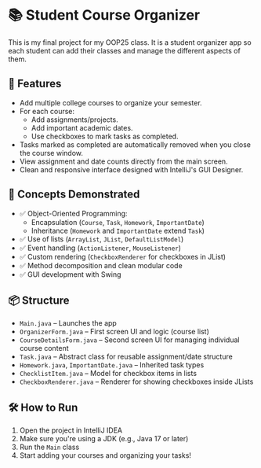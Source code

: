 # 📚 Student Course Organizer

This is my final project for my OOP25 class. It is a student organizer app so each student can add their classes and manage the different aspects of them.
## 🎯 Features

- Add multiple college courses to organize your semester.
- For each course:
    - Add assignments/projects.
    - Add important academic dates.
    - Use checkboxes to mark tasks as completed.
- Tasks marked as completed are automatically removed when you close the course window.
- View assignment and date counts directly from the main screen.
- Clean and responsive interface designed with IntelliJ's GUI Designer.

## 🧠 Concepts Demonstrated

- ✅ Object-Oriented Programming:
    - Encapsulation (`Course`, `Task`, `Homework`, `ImportantDate`)
    - Inheritance (`Homework` and `ImportantDate` extend `Task`)
- ✅ Use of lists (`ArrayList`, `JList`, `DefaultListModel`)
- ✅ Event handling (`ActionListener`, `MouseListener`)
- ✅ Custom rendering (`CheckboxRenderer` for checkboxes in JList)
- ✅ Method decomposition and clean modular code
- ✅ GUI development with Swing

## 📦 Structure

- `Main.java` – Launches the app
- `OrganizerForm.java` – First screen UI and logic (course list)
- `CourseDetailsForm.java` – Second screen UI for managing individual course content
- `Task.java` – Abstract class for reusable assignment/date structure
- `Homework.java`, `ImportantDate.java` – Inherited task types
- `ChecklistItem.java` – Model for checkbox items in lists
- `CheckboxRenderer.java` – Renderer for showing checkboxes inside JLists

## 🛠 How to Run

1. Open the project in IntelliJ IDEA
2. Make sure you're using a JDK (e.g., Java 17 or later)
3. Run the `Main` class
4. Start adding your courses and organizing your tasks!